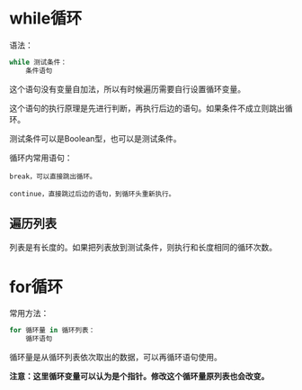 # while循环

语法：
```python
while 测试条件：
    条件语句
```

这个语句没有变量自加法，所以有时候遍历需要自行设置循环变量。

这个语句的执行原理是先进行判断，再执行后边的语句。如果条件不成立则跳出循环。

测试条件可以是Boolean型，也可以是测试条件。

循环内常用语句：
    
    break，可以直接跳出循环。
    
    continue，直接跳过后边的语句，到循环头重新执行。
    
## 遍历列表

列表是有长度的。如果把列表放到测试条件，则执行和长度相同的循环次数。

# for循环

常用方法：

```python
for 循环量 in 循环列表：
    循环语句
```

循环量是从循环列表依次取出的数据，可以再循环语句使用。

**注意：这里循环变量可以认为是个指针。修改这个循环量原列表也会改变。**